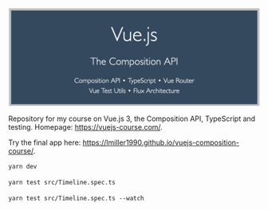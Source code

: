 ![](./banner.png)

Repository for my course on Vue.js 3, the Composition API, TypeScript and testing. Homepage: https://vuejs-course.com/.

Try the final app here: https://lmiller1990.github.io/vuejs-composition-course/.

```
yarn dev

yarn test src/Timeline.spec.ts

yarn test src/Timeline.spec.ts --watch
```
